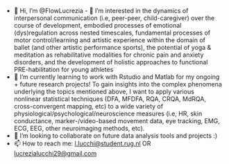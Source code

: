 - 👋 Hi, I’m @FlowLucrezia - 👀 I’m interested in the dynamics of interpersonal communication (i.e, peer-peer, child-caregiver) over the course of development, embodied processes of emotional (dys)regulation across nested timescales, fundamental processes of motor control/learning and artistic experience within the domain of ballet (and other artistic performance sports), the potential of yoga & meditation as rehabilitative modalities for chronic pain and anxiety disorders, and the development of holistic approaches to functional PRE-habilitation for young athletes
- 🌱 I’m currently learning to work with Rstudio and Matlab for my ongoing + future research projects! To gain insights into the complex phenomena underlying the topics mentioned above, I want to apply various nonlinear statistical techniques (DFA, MFDFA, RQA, CRQA, MdRQA, cross-convergent mapping, etc) to a wide variety of physiological/psychological/neuroscience measures (i.e, HR, skin conductance, marker-/video-based movement data, eye tracking, EMG, ECG, EEG, other neuroimaging methods, etc).
- 💞️ I’m looking to collaborate on future data analysis tools and projects :)
- 📫 How to reach me: l.lucchi@student.rug.nl OR lucrezialucchi29@gmail.com

<!---
FlowLucrezia/FlowLucrezia is a ✨ special ✨ repository because its `README.md` (this file) appears on your GitHub profile.
You can click the Preview link to take a look at your changes.
--->
